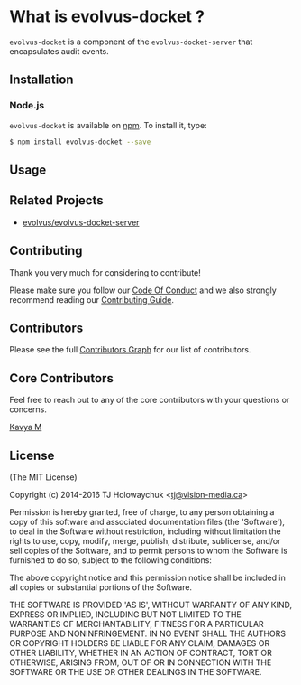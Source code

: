 # What is evolvus-docket ?

`evolvus-docket` is a component of the `evolvus-docket-server` that encapsulates audit events.

## Installation

### Node.js
`evolvus-docket` is available on [npm](http://npmjs.org). To install it, type:

```bash
$ npm install evolvus-docket --save
```
## Usage


## Related Projects
- [evolvus/evolvus-docket-server](https://github.com/Evolvus/evolvus-docket-server)

## Contributing
Thank you very much for considering to contribute!

Please make sure you follow our [Code Of Conduct](https://github.com/chaijs/chai/blob/master/CODE_OF_CONDUCT.md) and we also strongly recommend reading our [Contributing Guide](https://github.com/chaijs/chai/blob/master/CONTRIBUTING.md).


## Contributors

Please see the full [Contributors Graph](https://github.com/evolvus/evolvus-docket/graphs/contributors) for our list of contributors.

## Core Contributors

Feel free to reach out to any of the core contributors with your questions or
concerns.

[Kavya M](https://github.com/KmKavya)

## License
(The MIT License)

Copyright (c) 2014-2016 TJ Holowaychuk &lt;tj@vision-media.ca&gt;

Permission is hereby granted, free of charge, to any person obtaining
a copy of this software and associated documentation files (the
'Software'), to deal in the Software without restriction, including
without limitation the rights to use, copy, modify, merge, publish,
distribute, sublicense, and/or sell copies of the Software, and to
permit persons to whom the Software is furnished to do so, subject to
the following conditions:

The above copyright notice and this permission notice shall be
included in all copies or substantial portions of the Software.

THE SOFTWARE IS PROVIDED 'AS IS', WITHOUT WARRANTY OF ANY KIND,
EXPRESS OR IMPLIED, INCLUDING BUT NOT LIMITED TO THE WARRANTIES OF
MERCHANTABILITY, FITNESS FOR A PARTICULAR PURPOSE AND NONINFRINGEMENT.
IN NO EVENT SHALL THE AUTHORS OR COPYRIGHT HOLDERS BE LIABLE FOR ANY
CLAIM, DAMAGES OR OTHER LIABILITY, WHETHER IN AN ACTION OF CONTRACT,
TORT OR OTHERWISE, ARISING FROM, OUT OF OR IN CONNECTION WITH THE
SOFTWARE OR THE USE OR OTHER DEALINGS IN THE SOFTWARE.
